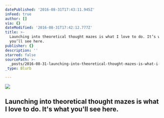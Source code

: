 ```yaml
---
datePublished: '2016-08-31T17:43:11.945Z'
inFeed: true
author: []
via: {}
dateModified: '2016-08-31T17:42:12.777Z'
title: >-
  Launching into theoretical thought mazes is what I love to do. It’s what
  you’ll see here.
publisher: {}
description: ''
starred: false
sourcePath: >-
  _posts/2016-08-31-launching-into-theoretical-thought-mazes-is-what-i-love-to-d.md
_type: Blurb

---
```

![](https://the-grid-user-content.s3-us-west-2.amazonaws.com/7959e9cb-bed2-4cbf-9172-16f7fcefb82a.jpg)

## Launching into theoretical thought mazes is what I love to do. It's what you'll see here.